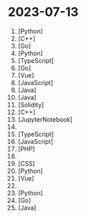 # 2023-07-13

1. [](https://github.comundefined "Book_4_《矩阵力量》 | 鸢尾花书：从加减乘除到机器学习；上架！") [Python]
2. [](https://github.comundefined "Next-generation Cloud Native Gateway | 下一代云原生网关") [C++]
3. [](https://github.comundefined "Rime 配置：雾凇拼音 | 长期维护的简体词库") [Go]
4. [](https://github.comundefined "OCR图片转文字识别软件，完全离线。截屏/批量导入图片，支持多国语言、合并段落、竖排文字。可排除水印区域，提取干净的文本。基于 PaddleOCR 。") [Python]
5. [](https://github.comundefined "Laf is a cloud development platform offering ready-to-use resources like cloud functions, databases, and storage. It empowers developers to quickly unleash their creativity.") [TypeScript]
6. [](https://github.comundefined "🌩「自选优选 IP」测试 Cloudflare CDN 延迟和速度，获取最快 IP ！当然也支持其他 CDN / 网站 IP ~") [Go]
7. [](https://github.comundefined "🔥 ✨✨ ✨ Vue3+Vite4+Element-Plus+TypeScript编写的一款后台管理系统（兼容移动端）") [Vue]
8. [](https://github.comundefined "使用 NextJS + Notion API 实现的，支持多种部署方案的静态博客，无需服务器、零门槛搭建网站，为Notion和所有创作者设计。 (A static blog built with NextJS and Notion API, supporting multiple deployment options. No server required, zero threshold to set up a website. Designed for Notion and all creators.)") [JavaScript]
9. [](https://github.comundefined "《Hello 算法》：动画图解、一键运行、互动问答的数据结构与算法教程，支持 Java, C++, Python, Go, JS, TS, C#, Swift, Dart, Zig 等语言。") [Java]
10. [](https://github.comundefined "禁漫天堂Github Actions下载器🧘") [Java]
11. [](https://github.comundefined "我最近在重新学solidity，巩固一下细节，也写一个“WTF Solidity极简入门”，供小白们使用，每周更新1-3讲。官网: https://wtf.academy") [Solidity]
12. [](https://github.comundefined "Qt based cross-platform GUI proxy configuration manager (backend: v2ray / sing-box)") [C++]
13. [](https://github.comundefined "Deep Learning System core principles introduction.") [JupyterNotebook]
14. [](https://github.comundefined "冴羽写博客的地方，预计写四个系列：JavaScript深入系列、JavaScript专题系列、ES6系列、React系列。") 
15. [](https://github.comundefined "沉浸式双语网页翻译扩展 , 支持输入框翻译， 鼠标悬停翻译， PDF, Epub, 字幕文件, TXT 文件翻译 - Immersive Dual Web Page Translation Extension") [TypeScript]
16. [](https://github.comundefined "中文独立博客列表") [JavaScript]
17. [](https://github.comundefined "个人发卡源码，发卡系统，二次元发卡系统，二次元发卡源码，发卡程序，动漫发卡，PHP发卡源码，异次元发卡") [PHP]
18. [](https://github.comundefined "🔥 技术笔记 ( 高性能/分布式/kubernetes/golang/kv引擎等 )") 
19. [](https://github.comundefined "不止于 CSS") [CSS]
20. [](https://github.comundefined "Awesome Pretrained Chinese NLP Models，高质量中文预训练模型集合") [Python]
21. [](https://github.comundefined "🚀🚀🚀vue admin,vue3 admin,vue3.0 admin,vue后台管理,vue-admin,vue3.0-admin,admin,vue-admin,vue-element-admin,ant-design,vue-admin-beautiful-pro,vab admin pro,vab admin plus,vue admin plus,vue admin pro") [Vue]
22. [](https://github.comundefined "一个各类漏洞POC知识库") 
23. [](https://github.comundefined "Chinese version of CLIP which achieves Chinese cross-modal retrieval and representation generation.") [Python]
24. [](https://github.comundefined "惺惺 —— 属于你的社交地盘！惺惺是一个100%开源社交平台，每个人都可以搭建自己的服务器，掌握数据的所有权。此APP非盈利项目！") [Go]
25. [](https://github.comundefined "ChatGPT Java SDK。支持 GPT3.5、 GPT4 API。开箱即用。") [Java]
